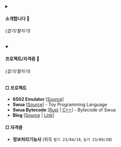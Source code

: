 <details>
  <summary><h4>소개합니다 👋</h4> <h6>(접기/펼치기)</h6></summary>
  <div align="center">
    <img src="pedalboard.png" width="60%" alt="pedalboard"/>
  </div>
  <hr />
  <a href="https://github.com/yulmwu"><img src="p.png" width="20%" alt="image"/></a>

```
MBTI: INFJ

질문: https://asked.kr/yulmwu
```
</details>
<details open>
  <summary><h4>프로젝트/자격증 📘</h4> <h6>(접기/펼치기)</h6></summary>
  <h4>□  프로젝트</h4>

  * **6502 Emulator** [[Source](https://github.com/yulmwu/6502)]
  * **Swua** [[Source](https://github.com/yulmwu/swua)] - Toy Programming Language
  * **Swua Bytecode** [[Rust](https://github.com/yulmwu/ussua) | [C++](https://github.com/yulmwu/uswua-cpp)] - Bytecode of Swua
  * **Blog** [[Source](https://github.com/eocndp/eocndp.github.io) | [Link](eocndp.github.io)]

  <h4>□  자격증</h4>

  * **정보처리기능사** (취득 `필기 23/04/19`, `실기 23/09/20`)
</details>


